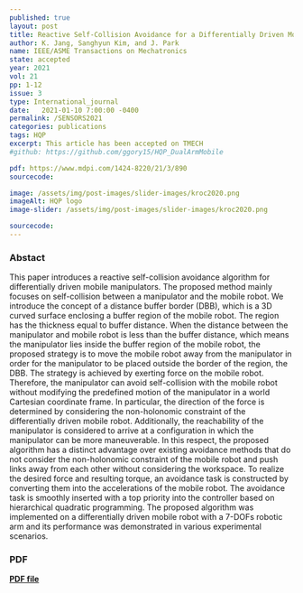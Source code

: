 ```yaml
---
published: true
layout: post
title: Reactive Self-Collision Avoidance for a Differentially Driven Mobile Manipulator 
author: K. Jang, Sanghyun Kim, and J. Park
name: IEEE/ASME Transactions on Mechatronics
state: accepted
year: 2021
vol: 21
pp: 1-12
issue: 3
type: International_journal
date:   2021-01-10 7:00:00 -0400
permalink: /SENSORS2021
categories: publications
tags: HQP
excerpt: This article has been accepted on TMECH
#github: https://github.com/ggory15/HQP_DualArmMobile

pdf: https://www.mdpi.com/1424-8220/21/3/890
sourcecode: 

image: /assets/img/post-images/slider-images/kroc2020.png
imageAlt: HQP logo
image-slider: /assets/img/post-images/slider-images/kroc2020.png

sourcecode: 
---
```


### Abstact 
This paper introduces a reactive self-collision avoidance algorithm for differentially driven mobile manipulators. The proposed method mainly focuses on self-collision between a manipulator and the mobile robot. We introduce the concept of a distance buffer border (DBB), which is a 3D curved surface enclosing a buffer region of the mobile robot. The region has the thickness equal to buffer distance. When the distance between the manipulator and mobile robot is less than the buffer distance, which means the manipulator lies inside the buffer region of the mobile robot, the proposed strategy is to move the mobile robot away from the manipulator in order for the manipulator to be placed outside the border of the region, the DBB. The strategy is achieved by exerting force on the mobile robot. Therefore, the manipulator can avoid self-collision with the mobile robot without modifying the predefined motion of the manipulator in a world Cartesian coordinate frame. In particular, the direction of the force is determined by considering the non-holonomic constraint of the differentially driven mobile robot. Additionally, the reachability of the manipulator is considered to arrive at a configuration in which the manipulator can be more maneuverable. In this respect, the proposed algorithm has a distinct advantage over existing avoidance methods that do not consider the non-holonomic constraint of the mobile robot and push links away from each other without considering the workspace. To realize the desired force and resulting torque, an avoidance task is constructed by converting them into the accelerations of the mobile robot. The avoidance task is smoothly inserted with a top priority into the controller based on hierarchical quadratic programming. The proposed algorithm was implemented on a differentially driven mobile robot with a 7-DOFs robotic arm and its performance was demonstrated in various experimental scenarios.

### PDF 
[**PDF file**](https://www.mdpi.com/1424-8220/21/3/890) 
